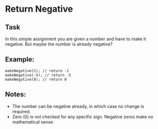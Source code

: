# Return Negative

## Task
In this simple assignment you are given a number and have to make it negative. 
But maybe the number is already negative?

## Example:
```
makeNegative(1); // return -1
makeNegative(-5); // return -5
makeNegative(0); // return 0
```
## Notes:

* The number can be negative already, in which case no change is required.
* Zero (0) is not checked for any specific sign. Negative zeros make no mathematical sense.


